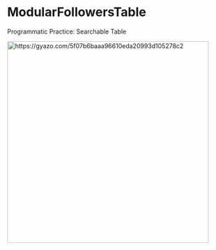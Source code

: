 # ModularFollowersTable
Programmatic Practice: Searchable Table

<a href="https://gyazo.com/5f07b6baaa96610eda20993d105278c2"><img src="https://i.gyazo.com/5f07b6baaa96610eda20993d105278c2.gif" alt="https://gyazo.com/5f07b6baaa96610eda20993d105278c2" width="462"/></a>

